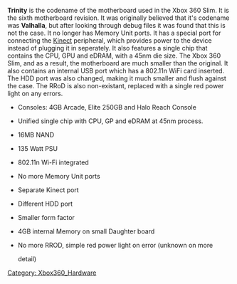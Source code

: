 **Trinity** is the codename of the motherboard used in the Xbox 360
Slim. It is the sixth motherboard revision. It was originally believed
that it's codename was **Valhalla**, but after looking through debug
files it was found that this is not the case. It no longer has Memory
Unit ports. It has a special port for connecting the
[Kinect](Kinect "wikilink") peripheral, which provides power to the
device instead of plugging it in seperately. It also features a single
chip that contains the CPU, GPU and eDRAM, with a 45nm die size. The
Xbox 360 Slim, and as a result, the motherboard are much smaller than
the original. It also contains an internal USB port which has a 802.11n
WiFi card inserted. The HDD port was also changed, making it much
smaller and flush against the case. The RRoD is also non-existant, 
replaced with a single red power light on any errors.

  + Consoles: 4GB Arcade, Elite 250GB and Halo Reach Console
  + Unified single chip with CPU, GP and eDRAM at 45nm process.
  + 16MB NAND
  + 135 Watt PSU
  + 802.11n Wi-Fi integrated
  + No more Memory Unit ports
  + Separate Kinect port
  + Different HDD port
  + Smaller form factor
  + 4GB internal Memory on small Daughter board
  + No more RROD, simple red power light on error (unknown on more

    detail)

[Category: Xbox360_Hardware](Category_Xbox360_Hardware)
